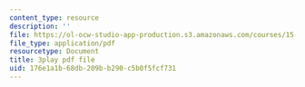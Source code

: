 ```yaml
---
content_type: resource
description: ''
file: https://ol-ocw-studio-app-production.s3.amazonaws.com/courses/15-071-the-analytics-edge-spring-2017/176e1a1b68db209bb290c5b0f5fcf731_8hBr-bpykso.pdf
file_type: application/pdf
resourcetype: Document
title: 3play pdf file
uid: 176e1a1b-68db-209b-b290-c5b0f5fcf731
---
```

